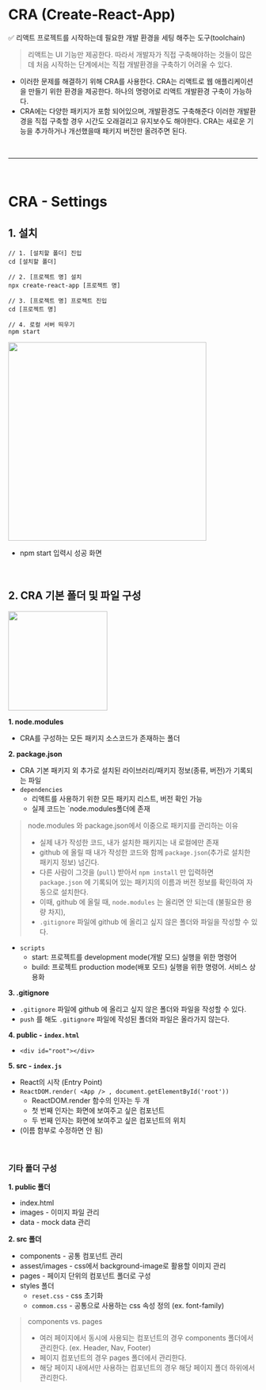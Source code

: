 # CRA (Create-React-App)

✅ 리액트 프로젝트를 시작하는데 필요한 개발 환경을 세팅 해주는 도구(toolchain)

> 리액트는 UI 기능만 제공한다. 따라서 개발자가 직접 구축해야하는 것들이 많은데 처음 시작하는 단계에서는 직접 개발환경을 구축하기 어려울 수 있다.

- 이러한 문제를 해결하기 위해 CRA를 사용한다. CRA는 리액트로 웹 애플리케이션을 만들기 위한 환경을 제공한다. 하나의 명령어로 리액트 개발환경 구축이 가능하다.
- CRA에는 다양한 패키지가 포함 되어있으며, 개발환경도 구축해준다 이러한 개발환경을 직접 구축할 경우 시간도 오래걸리고 유지보수도 해야한다. CRA는 새로운 기능을 추가하거나 개선했을때 패키지 버전만 올려주면 된다.

<br><hr><br>

# CRA - Settings

## 1. 설치

```
// 1. [설치할 폴더] 진입
cd [설치할 폴더]

// 2. [프로젝트 명] 설치
npx create-react-app [프로젝트 명]

// 3. [프로젝트 명] 프로젝트 진입
cd [프로젝트 명]

// 4. 로컬 서버 띄우기
npm start
```


<img src="https://images.velog.io/images/pumpkin/post/e31570ab-e5ed-4530-acd7-445255588de8/image.png" width="400px"/>

- npm start 입력시 성공 화면

<br>

## 2. CRA 기본 폴더 및 파일 구성

<img src="https://images.velog.io/images/pumpkin/post/f9ab45b7-c18c-450e-9ded-bebf1487d0ac/%E1%84%89%E1%85%B3%E1%84%8F%E1%85%B3%E1%84%85%E1%85%B5%E1%86%AB%E1%84%89%E1%85%A3%E1%86%BA%202021-11-15%2016.49.23.png" width="200px"/>

**1. node.modules**
- CRA를 구성하는 모든 패키지 소스코드가 존재하는 폴더

**2. package.json**
- CRA 기본 패키지 외 추가로 설치된 라이브러리/패키지 정보(종류, 버전)가 기록되는 파일
- `dependencies`
    - 리액트를 사용하기 위한 모든 패키지 리스트, 버전 확인 가능
    - 실제 코드는 `node.modules폴더에 존재
> node.modules 와 package.json에서 이중으로 패키지를 관리하는 이유
>- 실제 내가 작성한 코드, 내가 설치한 패키지는 내 로컬에만 존재
>- github 에 올릴 때 내가 작성한 코드와 함께 `package.json`(추가로 설치한 패키지 정보) 넘긴다.
>- 다른 사람이 그것을 (`pull`) 받아서 `npm install` 만 입력하면 `package.json` 에 기록되어 있는 패키지의 이름과 버전 정보를 확인하여 자동으로 설치한다.
>- 이때, github 에 올릴 때, `node.modules` 는 올리면 안 되는데 (불필요한 용량 차지),
>- `.gitignore` 파일에 github 에 올리고 싶지 않은 폴더와 파일을 작성할 수 있다.


- `scripts`
    - start: 프로젝트를 development mode(개발 모드) 실행을 위한 명령어
    - build: 프로젝트 production mode(배포 모드) 실행을 위한 명령어. 서비스 상용화
    
**3. .gitignore**
- `.gitignore` 파일에 github 에 올리고 싶지 않은 폴더와 파일을 작성할 수 있다.
- `push` 를 해도 `.gitignore` 파일에 작성된 폴더와 파일은 올라가지 않는다.
    
**4. public - `index.html`**

- `<div id="root"></div>`

**5. src - `index.js`**

- React의 시작 (Entry Point)
- `ReactDOM.render( <App /> , document.getElementById('root'))`
    - ReactDOM.render 함수의 인자는 두 개
    - 첫 번째 인자는 화면에 보여주고 싶은 컴포넌트
    - 두 번째 인자는 화면에 보여주고 싶은 컴포넌트의 위치
- (이름 함부로 수정하면 안 됨)

<br>

### 기타 폴더 구성

**1. public 폴더**
- index.html
- images - 이미지 파일 관리
- data - mock data 관리


**2. src 폴더**
- components - 공통 컴포넌트 관리
- assest/images - css에서 background-image로 활용할 이미지 관리
- pages - 페이지 단위의 컴포넌트 폴더로 구성
- styles 폴더
    - `reset.css` - css 초기화
    - `commom.css` - 공통으로 사용하는 css 속성 정의 (ex. font-family)

>components vs. pages
>- 여러 페이지에서 동시에 사용되는 컴포넌트의 경우 components 폴더에서 관리한다. (ex. Header, Nav, Footer)
>- 페이지 컴포넌트의 경우 pages 폴더에서 관리한다.
>- 해당 페이지 내에서만 사용하는 컴포넌트의 경우 해당 페이지 폴더 하위에서 관리한다.
    
